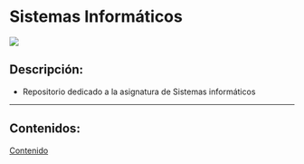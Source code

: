 #   Sistemas Informáticos

![](https://www.tecnologia-informatica.com/wp-content/uploads/2018/12/word-image-258.jpeg)
 ## Descripción:
- Repositorio dedicado a la asignatura de Sistemas informáticos
-------
## Contenidos:

[Contenido    ](Apuntes/)


